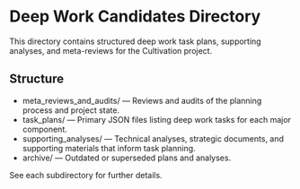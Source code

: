 # Deep Work Candidates Directory

This directory contains structured deep work task plans, supporting analyses, and meta-reviews for the Cultivation project.

## Structure

- meta_reviews_and_audits/ — Reviews and audits of the planning process and project state.
- task_plans/ — Primary JSON files listing deep work tasks for each major component.
- supporting_analyses/ — Technical analyses, strategic documents, and supporting materials that inform task planning.
- archive/ — Outdated or superseded plans and analyses.

See each subdirectory for further details.
